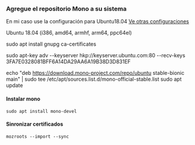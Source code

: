### Agregue el repositorio Mono a su sistema

En mi caso use la configuración para Ubuntu18.04 [Ve otras configuraciones](https://www.mono-project.com/download/stable/)

Ubuntu 18.04 (i386, amd64, armhf, arm64, ppc64el)

sudo apt install gnupg ca-certificates

sudo apt-key adv --keyserver hkp://keyserver.ubuntu.com:80 --recv-keys 3FA7E0328081BFF6A14DA29AA6A19B38D3D831EF

echo "deb https://download.mono-project.com/repo/ubuntu stable-bionic main" | sudo tee /etc/apt/sources.list.d/mono-official-stable.list
sudo apt update

#### Instalar mono
	sudo apt install mono-devel

#### Sinronizar certificados
	mozroots --import --sync